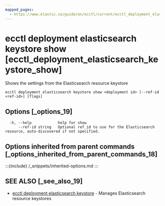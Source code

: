 ```yaml
---
mapped_pages:
  - https://www.elastic.co/guide/en/ecctl/current/ecctl_deployment_elasticsearch_keystore_show.html
---
```


# ecctl deployment elasticsearch keystore show [ecctl_deployment_elasticsearch_keystore_show]

Shows the settings from the Elasticsearch resource keystore

```
ecctl deployment elasticsearch keystore show <deployment id> [--ref-id <ref-id>] [flags]
```


## Options [_options_19]

```
  -h, --help            help for show
      --ref-id string   Optional ref_id to use for the Elasticsearch resource, auto-discovered if not specified.
```


## Options inherited from parent commands [_options_inherited_from_parent_commands_18]

:::{include} /_snippets/inherited-options.md
:::


## SEE ALSO [_see_also_19]

* [ecctl deployment elasticsearch keystore](/reference/ecctl_deployment_elasticsearch_keystore.md)	 - Manages Elasticsearch resource keystores

